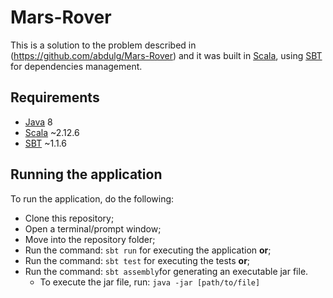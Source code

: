 # Mars-Rover
This is a solution to the problem described in (https://github.com/abdulg/Mars-Rover) and it was built in [Scala](https://www.scala-lang.org/), using [SBT](https://www.scala-sbt.org/) for dependencies management.

## Requirements
* [Java](http://www.oracle.com/technetwork/java/javase/downloads/index.html) 8
* [Scala](https://www.scala-lang.org/download/) ~2.12.6
* [SBT](https://www.scala-sbt.org/download.html) ~1.1.6


## Running the application

To run the application, do the following:
* Clone this repository;
* Open a terminal/prompt window;
* Move into the repository folder;
* Run the command: `sbt run` for executing the application **or**;
* Run the command: `sbt test` for executing the tests **or**;
* Run the command: `sbt assembly`for generating an executable jar file.
    * To execute the jar file, run: `java -jar [path/to/file]`